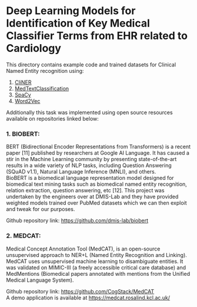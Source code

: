 # Deep Learning Models for Identification of Key Medical Classifier Terms from EHR related to Cardiology

This directory contains example code and trained datasets for Clinical Named Entity recognition using:
1. [CliNER](/https://github.com/nol-alb/ClinicalClassifier/tree/main/Models/CliNER)
2. [MedTextClassification](https://github.com/nol-alb/ClinicalClassifier/tree/main/Models/MedTextClassification)
3. [SpaCy](https://github.com/nol-alb/ClinicalClassifier/tree/main/Models/Spacy)
4. [Word2Vec](https://github.com/nol-alb/ClinicalClassifier/tree/main/Models/Word2Vec)

Additionally this task was implemented using open source resources available on repositories linked below:<br>
### 1. BIOBERT: <br>
<p>
BERT (Bidirectional Encoder Representations from Transformers) is a recent paper [11] published by researchers at Google AI Language. It has caused a stir in the Machine Learning community by presenting state-of-the-art results in a wide variety of NLP tasks, including Question Answering (SQuAD v1.1), Natural Language Inference (MNLI), and others. <br>
BioBERT is a biomedical language representation model designed for biomedical text mining tasks such as biomedical named entity recognition, relation extraction, question answering, etc [12]. This project was undertaken by the engineers over at DMIS-Lab and they have provided weighted models trained over PubMed datasets which we can then exploit and tweak for our purposes. <br>
 
Github repository link:  https://github.com/dmis-lab/biobert 

</p>

### 2. MEDCAT: <br>
<p>
Medical Concept Annotation Tool (MedCAT), is an open-source unsupervised approach to NER+L (Named Entity Recognition and Linking). MedCAT uses unsupervised machine learning to disambiguate entities. It was validated on MIMIC-III (a freely accessible critical care database) and MedMentions (Biomedical papers annotated with mentions from the Unified Medical Language System). <br>
 
 Github repository link: https://github.com/CogStack/MedCAT <br>
 A demo application is available at https://medcat.rosalind.kcl.ac.uk/
 </p>


